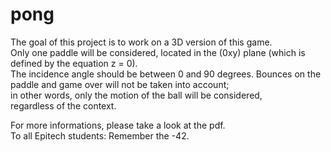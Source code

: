 # pong

The goal of this project is to work on a 3D version of this game.   
Only one paddle will be considered, located in the (0xy) plane (which is defined by the equation z = 0).    
The incidence angle should be between 0 and 90 degrees.
Bounces on the paddle and game over will not be taken into account;  
in other words, only the motion of the ball will be considered,   
regardless of the context.


For more informations, please take a look at the pdf.  
To all Epitech students: Remember the -42.
